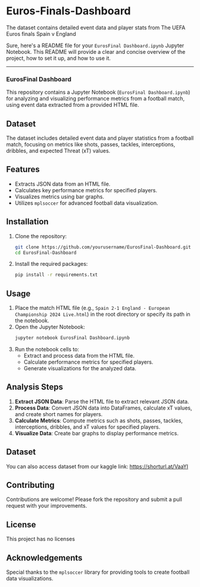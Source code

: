 # Euros-Finals-Dashboard
 The dataset contains detailed event data and player stats from The UEFA Euros finals Spain v England
 
Sure, here's a README file for your `EurosFinal Dashboard.ipynb` Jupyter Notebook. This README will provide a clear and concise overview of the project, how to set it up, and how to use it.

---

### EurosFinal Dashboard

This repository contains a Jupyter Notebook (`EurosFinal Dashboard.ipynb`) for analyzing and visualizing performance metrics from a football match, using event data extracted from a provided HTML file.

## Dataset

The dataset includes detailed event data and player statistics from a football match, focusing on metrics like shots, passes, tackles, interceptions, dribbles, and expected Threat (xT) values.

## Features

- Extracts JSON data from an HTML file.
- Calculates key performance metrics for specified players.
- Visualizes metrics using bar graphs.
- Utilizes `mplsoccer` for advanced football data visualization.

## Installation

1. Clone the repository:
   ```sh
   git clone https://github.com/yourusername/EurosFinal-Dashboard.git
   cd EurosFinal-Dashboard
   ```

2. Install the required packages:
   ```sh
   pip install -r requirements.txt
   ```

## Usage

1. Place the match HTML file (e.g., `Spain 2-1 England - European Championship 2024 Live.html`) in the root directory or specify its path in the notebook.
2. Open the Jupyter Notebook:
   ```sh
   jupyter notebook EurosFinal Dashboard.ipynb
   ```
3. Run the notebook cells to:
   - Extract and process data from the HTML file.
   - Calculate performance metrics for specified players.
   - Generate visualizations for the analyzed data.

## Analysis Steps

1. **Extract JSON Data**: Parse the HTML file to extract relevant JSON data.
2. **Process Data**: Convert JSON data into DataFrames, calculate xT values, and create short names for players.
3. **Calculate Metrics**: Compute metrics such as shots, passes, tackles, interceptions, dribbles, and xT values for specified players.
4. **Visualize Data**: Create bar graphs to display performance metrics.

## Dataset

You can also access dataset from our kaggle 
link: https://shorturl.at/VaaYI

## Contributing

Contributions are welcome! Please fork the repository and submit a pull request with your improvements.

## License

This project has no licenses

## Acknowledgements

Special thanks to the `mplsoccer` library for providing tools to create football data visualizations.

